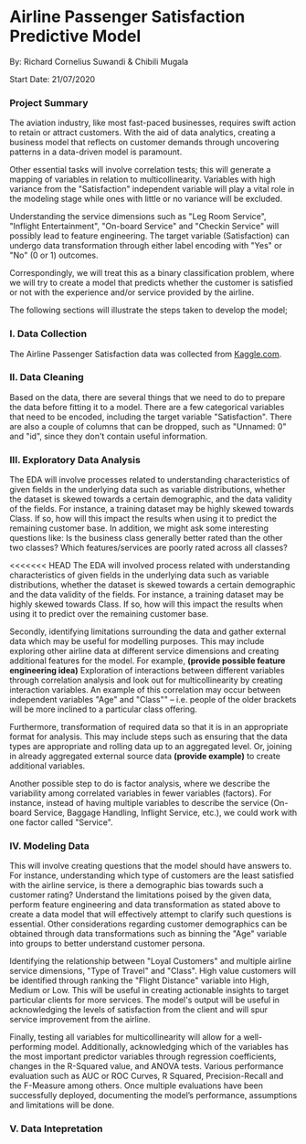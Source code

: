 # Airline Passenger Satisfaction Predictive Model

By: Richard Cornelius Suwandi & Chibili Mugala

Start Date: 21/07/2020

### Project Summary

The aviation industry, like most fast-paced businesses, requires swift action to retain or attract customers. With the aid of data analytics, creating a business model that reflects on customer demands through uncovering patterns in a data-driven model is paramount. 

Other essential tasks will involve correlation tests; this will generate a mapping of variables in relation to multicollinearity. Variables with high variance from the "Satisfaction" independent variable will play a vital role in the modeling stage while ones with little or no variance will be excluded. 

Understanding the service dimensions such as "Leg Room Service", "Inflight Entertainment", "On-board Service" and "Checkin Service" will possibly lead to feature engineering. The target variable (Satisfaction) can undergo data transformation through either label encoding with "Yes" or "No" (0 or 1) outcomes. 

Correspondingly, we will treat this as a binary classification problem, where we will try to create a model that predicts whether the customer is satisfied or not with the experience and/or service provided by the airline.

The following sections will illustrate the steps taken to develop the model;

### I. Data Collection

The Airline Passenger Satisfaction data was collected from [Kaggle.com](https://www.kaggle.com/teejmahal20/airline-passenger-satisfaction). 

### II. Data Cleaning

Based on the data, there are several things that we need to do to prepare the data before fitting it to a model. There are a few categorical variables that need to be encoded, including the target variable "Satisfaction". There are also a couple of columns that can be dropped, such as "Unnamed: 0" and "id", since they don't contain useful information.

### III. Exploratory Data Analysis

The EDA will involve processes related to understanding characteristics of given fields in the underlying data such as variable distributions, whether the dataset is skewed towards a certain demographic, and the data validity of the fields. For  instance, a training dataset may be highly skewed towards Class. If so, how will this impact the results when using it to predict the remaining customer base. In addition, we might ask some interesting questions like: Is the business class generally better rated than the other two classes? Which features/services are poorly rated across all classes? 

<<<<<<< HEAD
The EDA will involved process related with understanding characteristics of given fields in the underlying data such as variable distributions, whether the dataset is skewed towards a certain demographic and the data validity of the fields. For  instance, a training dataset may be highly skewed towards  Class. If so, how will this impact the results when using
it to predict over the remaining customer base.


Secondly, identifying limitations surrounding the data and gather external data which may be useful for modelling purposes. This may include exploring other airline data at different service dimensions and creating additional features for the model. For example,  **(provide possible feature engineering idea)**
Exploration of interactions between different variables through correlation analysis and look out for multicollinearity by creating interaction variables. An example of this correlation may occur between independent variables "Age" and "Class"" – i.e. people of the older brackets will be more inclined to a particular class offering.

Furthermore, transformation of required data so that it is in an appropriate format for analysis. This may include steps such as ensuring that the data types are appropriate and rolling data up to an aggregated level. Or, joining in already
aggregated external source data **(provide example)** to create additional variables.

Another possible step to do is factor analysis, where we describe the variability among correlated variables in fewer variables (factors). For instance, instead of having multiple variables to describe the service (On-board Service, Baggage Handling, Inflight Service, etc.), we could work with one factor called "Service".


### IV. Modeling Data

This will involve creating questions that the model should have answers to. For instance, understanding which type of customers are the least satisfied with the airline service, is there a demographic bias towards such a customer rating? Understand the limitations poised by the given data, perform feature engineering and data transformation as stated above to create a data model that will effectively attempt to clarify such questions is essential. Other considerations regarding customer demographics can be obtained through data transformations such as  binning the "Age" variable into groups to better understand customer persona.

Identifying the relationship between "Loyal Customers" and multiple airline service dimensions, "Type of Travel" and "Class". High value customers will be identified through ranking the "Flight Distance" variable into High, Medium or Low. This will be useful in creating actionable insights to target particular clients for more services. The model's output will be useful in acknowledging the levels of satisfaction from the client and will spur service improvement from the airline. 

Finally, testing all variables for multicollinearity will allow for a well-performing model. Additionally, acknowledging which of the variables has the most important predictor variables through regression coefficients, changes in the R-Squared value, and ANOVA tests. Various performance evaluation such as AUC or ROC Curves, R Squared, Precision-Recall and the F-Measure among others.  Once multiple evaluations have been successfully deployed, documenting the model’s performance, assumptions and limitations will be done. 

### V. Data Intepretation


